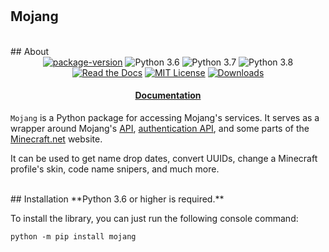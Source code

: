 #
<h2>Mojang</h2>

<br>
## About
<center>
<a href="https://pypi.org/project/mojang/"><img src="https://badge.fury.io/py/mojang.svg" alt="package-version"></a>
<a><img src="https://img.shields.io/badge/python-3.6-blue.svg" alt="Python 3.6"></a>
<a><img src="https://img.shields.io/badge/python-3.7-blue.svg" alt="Python 3.7"></a>
<a><img src="https://img.shields.io/badge/python-3.8-blue.svg" alt="Python 3.8"></a>
<br>
<a href="https://mojang.readthedocs.io"><img src="https://readthedocs.org/projects/mojang/badge/?version=latest" alt="Read the Docs"></a>
<a href="https://github.com/summer/mojang/blob/master/LICENSE"><img src="https://img.shields.io/badge/License-MIT-yellow.svg" alt="MIT License"></a>
<a href="https://pypistats.org/packages/mojang"><img src="https://img.shields.io/pypi/dm/mojang.svg" alt="Downloads"></a>
<br>

<h4><a href="https://mojang.readthedocs.io/en/latest/">Documentation</a></h4>
</center>



```Mojang``` is a Python package for accessing Mojang's services. It serves as a wrapper around Mojang's [API](https://wiki.vg/Mojang_API), [authentication API](https://wiki.vg/Authentication), and some parts of the [Minecraft.net](https://www.minecraft.net/) website.

It can be used to get name drop dates, convert UUIDs, change a Minecraft profile's skin, code name snipers, and much more.

<br>
## Installation
**Python 3.6 or higher is required.**

To install the library, you can just run the following console command:
```
python -m pip install mojang
```
<br><br>
